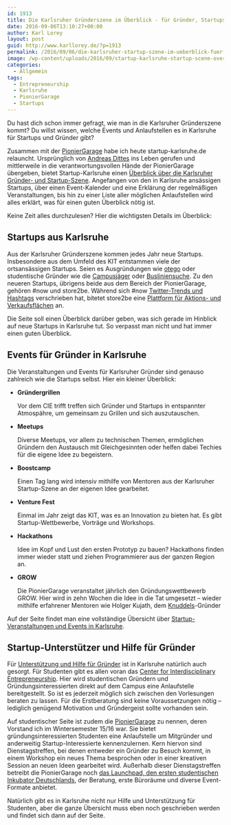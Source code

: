 ```yaml
---
id: 1913
title: Die Karlsruher Gründerszene im Überblick - für Gründer, Startups und Entrepreneure
date: 2016-09-06T13:10:27+00:00
author: Karl Lorey
layout: post
guid: http://www.karllorey.de/?p=1913
permalink: /2016/09/06/die-karlsruher-startup-szene-im-ueberblick-fuer-gruender-und-entrepreneure/
image: /wp-content/uploads/2016/09/startup-karlsruhe-startup-scene-overview.jpg
categories:
  - Allgemein
tags:
  - Entrepreneurship
  - Karlsruhe
  - PionierGarage
  - Startups
---
```

Du hast dich schon immer gefragt, wie man in die Karlsruher Gründerszene kommt? Du willst wissen, welche Events und Anlaufstellen es in Karlsruhe für Startups und Gründer gibt?

Zusammen mit der <a href="http://pioniergarage.de" target="_blank">PionierGarage</a> habe ich heute startup-karlsruhe.de relauncht. Ursprünglich von <a href="http://andreasdittes.com" target="_blank">Andreas Dittes</a> ins Leben gerufen und mittlerweile in die verantwortungsvollen Hände der PionierGarage übergeben, bietet Startup-Karlsruhe einen <a href="http://startup-karlsruhe.de" target="_blank">Überblick über die Karlsruher Gründer- und Startup-Szene</a>. Angefangen von den in Karlsruhe ansässigen Startups, über einen Event-Kalender und eine Erklärung der regelmäßigen Veranstaltungen, bis hin zu einer Liste aller möglichen Anlaufstellen wird alles erklärt, was für einen guten Überblick nötig ist.

Keine Zeit alles durchzulesen? Hier die wichtigsten Details im Überblick:

## Startups aus Karlsruhe

Aus der Karlsruher Gründerszene kommen jedes Jahr neue Startups. Insbesondere aus dem Umfeld des KIT entstammen viele der ortsansässigen Startups. Seien es Ausgründungen wie <a href="http://www.otego.de/" target="_blank">otego</a> oder studentische Gründer wie die <a href="http://campusjaeger.de" target="_blank">Campusjäger</a> oder <a href="http://busliniensuche.de" target="_blank">Busliniensuche</a>. Zu den neueren Startups, übrigens beide aus dem Bereich der PionierGarage, gehören #now und store2be. Während sich #now <a href="http://hashtagnow.co" target="_blank">Twitter-Trends und Hashtags</a> verschrieben hat, bitetet store2be eine <a href="http://store2be.com" target="_blank">Plattform für Aktions- und Verkaufsflächen</a> an.

Die Seite soll einen Überblick darüber geben, was sich gerade im Hinblick auf neue Startups in Karlsruhe tut. So verpasst man nicht und hat immer einen guten Überblick.

## Events für Gründer in Karlsruhe

Die Veranstaltungen und Events für Karlsruher Gründer sind genauso zahlreich wie die Startups selbst. Hier ein kleiner Überblick:

  * **Gründergrillen**
  
    Vor dem CIE trifft treffen sich Gründer und Startups in entspannter Atmospähre, um gemeinsam zu Grillen und sich auszutauschen.
  * **Meetups**
  
    Diverse Meetups, vor allem zu technischen Themen, ermöglichen Gründern den Austausch mit Gleichgesinnten oder helfen dabei Techies für die eigene Idee zu begeistern.
  * **Boostcamp**
  
    Einen Tag lang wird intensiv mithilfe von Mentoren aus der Karlsruher Startup-Szene an der eigenen Idee gearbeitet.
  * **Venture Fest**
  
    Einmal im Jahr zeigt das KIT, was es an Innovation zu bieten hat. Es gibt Startup-Wettbewerbe, Vorträge und Workshops.
  * **Hackathons**
  
    Idee im Kopf und Lust den ersten Prototyp zu bauen? Hackathons finden immer wieder statt und ziehen Programmierer aus der ganzen Region an.
  * **GROW**
  
    Die PionierGarage veranstaltet jährlich den Gründungswettbewerb GROW. Hier wird in zehn Wochen die Idee in die Tat umgesetzt &#8211; wieder mithilfe erfahrener Mentoren wie Holger Kujath, dem <a href="http://knuddels.de" target="_blank">Knuddels</a>-Gründer

Auf der Seite findet man eine vollständige Übersicht über <a href="http://startup-karlsruhe.de/events.html" target="_blank">Startup-Veranstaltungen und Events in Karlsruhe</a>.

## Startup-Unterstützer und Hilfe für Gründer

Für <a href="http://startup-karlsruhe.de/hilfe-fuer-startups-und-gruender.html" target="_blank">Unterstützung und Hilfe für Gründer</a> ist in Karlsruhe natürlich auch gesorgt. Für Studenten gibt es allen voran das <a href="http://cie-kit.de" target="_blank">Center for Interdisciplinary Entrepreneurship</a>. Hier wird studentischen Gründern und Gründungsinteressierten direkt auf dem Campus eine Anlaufstelle bereitgestellt. So ist es jederzeit möglich sich zwischen den Vorlesungen beraten zu lassen. Für die Erstberatung sind keine Voraussetzungen nötig &#8211; lediglich genügend Motivation und Gründergeist sollte vorhanden sein.

Auf studentischer Seite ist zudem die <a href="http://pioniergarage.de" target="_blank">PionierGarage</a> zu nennen, deren Vorstand ich im Wintersemester 15/16 war. Sie bietet gründungsinteressierten Studenten eine Anlaufstelle um Mitgründer und anderweitig Startup-Interessierte kennenzulernen. Kern hiervon sind Dienstagstreffen, bei denen entweder ein Gründer zu Besuch kommt, in einem Workshop ein neues Thema besprochen oder in einer kreativen Session an neuen Ideen gearbeitet wird. Außerhalb dieser Dienstagstreffen betreibt die PionierGarage noch <a href="http://pioniergarage.de/launchpad" target="_blank">das Launchpad, den ersten studentischen Inkubator Deutschlands</a>, der Beratung, erste Büroräume und diverse Event-Formate anbietet.

Natürlich gibt es in Karlsruhe nicht nur Hilfe und Unterstützung für Studenten, aber die ganze Übersicht muss eben noch geschrieben werden und findet sich dann auf der Seite.
